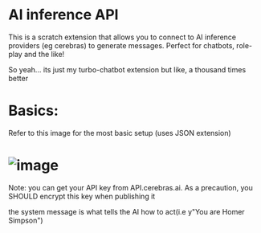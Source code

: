 # AI inference API
This is a scratch extension that allows you to connect to AI inference providers (eg cerebras) to generate messages. Perfect for chatbots, role-play and the like!

So yeah... its just my turbo-chatbot extension but like, a thousand times better
# Basics:
Refer to this image for the most basic setup (uses JSON extension)
 # ![image](https://github.com/user-attachments/assets/c0b46fc9-9568-483e-8688-110189cc941a)




Note: you can get your API key from API.cerebras.ai. As a precaution, you SHOULD encrypt this key when publishing it



the system message is what tells the AI how to act(i.e y"You are Homer Simpson")
